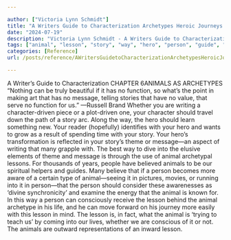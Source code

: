 ```yaml
---

author: ["Victoria Lynn Schmidt"]
title: "A Writers Guide to Characterization Archetypes Heroic Journeys and Other Elements of Dynamic Character Development - part0012_split_000.html"
date: "2024-07-19"
description: "Victoria Lynn Schmidt - A Writers Guide to Characterization Archetypes Heroic Journeys and Other Elements of Dynamic Character Development"
tags: ["animal", "lesson", "story", "way", "hero", "person", "guide", "archetype", "function", "message", "whether", "writing", "theme", "many", "life", "writer", "characterization", "chapter", "nothing", "truly", "beautiful", "point", "making", "art", "telling"]
categories: [Reference]
url: /posts/reference/AWritersGuidetoCharacterizationArchetypesHeroicJourneysandOtherElementsofDynamicCharacterDevelopment-part0012split000html

---
```



A Writer’s Guide to Characterization
CHAPTER 6ANIMALS AS ARCHETYPES
“Nothing can be truly beautiful if it has no function, so what’s the point in making art that has no message, telling stories that have no value, that serve no function for us.” —Russell Brand
Whether you are writing a character-driven piece or a plot-driven one, your character should travel down the path of a story arc. Along the way, the hero should learn something new. Your reader (hopefully) identifies with your hero and wants to grow as a result of spending time with your story. Your hero’s transformation is reflected in your story’s theme or message—an aspect of writing that many grapple with. The best way to dive into the elusive elements of theme and message is through the use of animal archetypal lessons.
For thousands of years, people have believed animals to be our spiritual helpers and guides. Many believe that if a person becomes more aware of a certain type of animal—seeing it in pictures, movies, or running into it in person—that the person should consider these awarenesses as ‘divine synchronicity’ and examine the energy that the animal is known for. In this way a person can consciously receive the lesson behind the animal archetype in his life, and he can move forward on his journey more easily with this lesson in mind. The lesson is, in fact, what the animal is ‘trying to teach us’ by coming into our lives, whether we are conscious of it or not. The animals are outward representations of an inward lesson.
